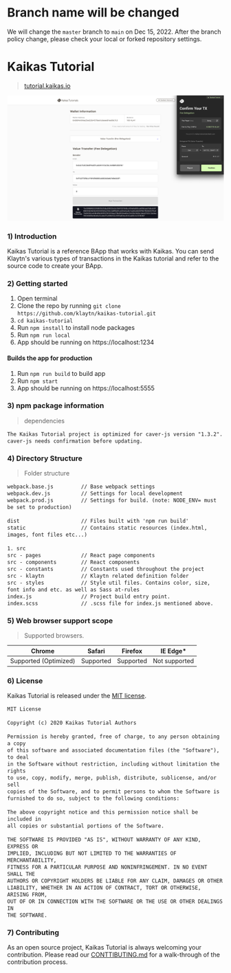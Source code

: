 # Branch name will be changed

We will change the `master` branch to `main` on Dec 15, 2022.
After the branch policy change, please check your local or forked repository settings.

# Kaikas Tutorial

> [tutorial.kaikas.io](tutorial.kaikas.io)

![kaikas-tutorial-screen](./src/static/images/kaikas-tutorial-screen.png)

### 1) Introduction
Kaikas Tutorial is a reference BApp that works with Kaikas. You can send Klaytn's various types of transactions in the Kaikas tutorial and refer to the source code to create your BApp.

### 2) Getting started
1. Open terminal
2. Clone the repo by running `git clone https://github.com/klaytn/kaikas-tutorial.git`
3. `cd kaikas-tutorial`
4. Run `npm install` to install node packages
5. Run `npm run local`
6. App should be running on https://localhost:1234

#### Builds the app for production
1. Run `npm run build` to build app
2. Run `npm start`
3. App should be running on https://localhost:5555


### 3) npm package information
> dependencies
```
The Kaikas Tutorial project is optimized for caver-js version "1.3.2".
caver-js needs confirmation before updating.
```

### 4) Directory Structure
> Folder structure
```
webpack.base.js         // Base webpack settings
webpack.dev.js          // Settings for local development
webpack.prod.js         // Settings for build. (note: NODE_ENV= must be set to production)

dist                    // Files built with 'npm run build'
static                  // Contains static resources (index.html, images, font files etc...)

1. src
src - pages             // React page components
src - components        // React components
src - constants         // Constants used throughout the project
src - klaytn            // Klaytn related definition folder
src - styles            // Style util files. Contains color, size, font info and etc. as well as Sass at-rules
index.js                // Project build entry point.
index.scss              // .scss file for index.js mentioned above.
```

### 5) Web browser support scope
> Supported browsers.

Chrome | Safari | Firefox | IE Edge*
---------------------- | ---------------------- | ---------------------- | ----------------------
Supported (Optimized) | Supported | Supported | Not supported

### 6) License
Kaikas Tutorial is released under the [MIT license](./LICENSE).

```
MIT License

Copyright (c) 2020 Kaikas Tutorial Authors

Permission is hereby granted, free of charge, to any person obtaining a copy
of this software and associated documentation files (the "Software"), to deal
in the Software without restriction, including without limitation the rights
to use, copy, modify, merge, publish, distribute, sublicense, and/or sell
copies of the Software, and to permit persons to whom the Software is
furnished to do so, subject to the following conditions:

The above copyright notice and this permission notice shall be included in
all copies or substantial portions of the Software.

THE SOFTWARE IS PROVIDED "AS IS", WITHOUT WARRANTY OF ANY KIND, EXPRESS OR
IMPLIED, INCLUDING BUT NOT LIMITED TO THE WARRANTIES OF MERCHANTABILITY,
FITNESS FOR A PARTICULAR PURPOSE AND NONINFRINGEMENT. IN NO EVENT SHALL THE
AUTHORS OR COPYRIGHT HOLDERS BE LIABLE FOR ANY CLAIM, DAMAGES OR OTHER
LIABILITY, WHETHER IN AN ACTION OF CONTRACT, TORT OR OTHERWISE, ARISING FROM,
OUT OF OR IN CONNECTION WITH THE SOFTWARE OR THE USE OR OTHER DEALINGS IN
THE SOFTWARE.
```

### 7) Contributing

As an open source project, Kaikas Tutorial is always welcoming your contribution. Please read our [CONTTIBUTING.md](./CONTRIBUTING.md) for a walk-through of the contribution process.
